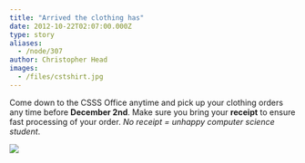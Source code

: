 ```yaml
---
title: "Arrived the clothing has"
date: 2012-10-22T02:07:00.000Z
type: story
aliases:
  - /node/307
author: Christopher Head
images:
  - /files/cstshirt.jpg
---
```


<div class="field field-name-body field-type-text-with-summary field-label-hidden"><div class="field-items"><div class="field-item even"><p>Come down to the CSSS Office anytime and pick up your clothing orders any time before <strong>December 2nd</strong>.  Make sure you bring your <strong>receipt</strong> to ensure fast processing of your order. <em> No receipt = unhappy computer science student</em>.</p>
<p><img src="/files/cstshirt.jpg"></p>
</div></div></div>    <footer>
          </footer>